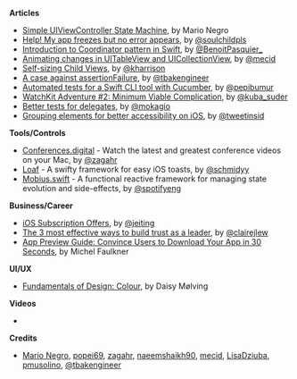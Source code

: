
**Articles**

* [Simple UIViewController State Machine](https://medium.com/@mario.negro.martin/simple-uiviewcontroller-state-machine-a6cd0b8ff43f), by Mario Negro
* [Help! My app freezes but no error appears](https://fluffy.es/help-my-app-freezes/), by [@soulchildpls](https://twitter.com/soulchildpls)
* [Introduction to Coordinator pattern in Swift](https://benoitpasquier.com/coordinator-pattern-swift/), by [@BenoitPasquier_](https://twitter.com/BenoitPasquier_)
* [Animating changes in UITableView and UICollectionView](https://mecid.github.io/2019/03/13/animating-changes-in-uitableview-and-uicollectionview/), by [@mecid](https://twitter.com/mecid)
* [Self-sizing Child Views](https://useyourloaf.com/blog/self-sizing-child-views/), by [@kharrison](https://twitter.com/kharrison)
* [A case against assertionFailure](https://binarapps.com/blog/2019-02-28-case-against-assertionfailure/), by [@tbakengineer](https://twitter.com/tbakengineer)
* [Automated tests for a Swift CLI tool with Cucumber](https://ppinera.es/2019/03/13/cucumber), by [@pepibumur](https://twitter.com/pepibumur)
* [WatchKit Adventure #2: Minimum Viable Complication](https://mackuba.eu/2019/03/06/watchkit-adventure-2-mvc/), by [@kuba_suder](https://twitter.com/kuba_suder)
* [Better tests for delegates](https://www.mokacoding.com/blog/better-tests-for-delegates/), by [@mokagio](https://twitter.com/mokagio)
* [Grouping elements for better accessibility on iOS](https://thoughtbot.com/blog/grouping-elements-for-better-accessibility-on-ios), by [@tweetinsid](https://twitter.com/tweetinsid)

**Tools/Controls**

* [Conferences.digital](https://github.com/zagahr/Conferences.digital) - Watch the latest and greatest conference videos on your Mac, by [@zagahr](https://twitter.com/zagahr) 
* [Loaf](https://github.com/schmidyy/Loaf) - A swifty framework for easy iOS toasts, by [@schmidyy](https://github.com/schmidyy)
* [Mobius.swift](https://github.com/spotify/Mobius.swift) - A functional reactive framework for managing state evolution and side-effects, by [@spotifyeng](https://twitter.com/spotifyeng)

**Business/Career**

* [iOS Subscription Offers](https://www.revenuecat.com/2019/03/12/subscription-offers), by [@jeiting](https://twitter.com/jeiting)
* [The 3 most effective ways to build trust as a leader](https://m.signalvnoise.com/the-3-most-effective-ways-to-build-trust-as-a-leader/), by [@clairejlew](https://twitter.com/clairejlew)
* [App Preview Guide: Convince Users to Download Your App in 30 Seconds](https://savvyapps.com/blog/app-preview-story-convert-users), by Michel Faulkner

**UI/UX**

* [Fundamentals of Design: Colour](https://8thlight.com/blog/daisy-m%C3%B8lving/2019/03/12/fundamentals-of-design-colour.html), by Daisy Mølving

**Videos**

* 

**Credits**

* [Mario Negro](https://github.com/emenegro), [popei69](https://github.com/popei69), [zagahr](https://github.com/zagahr), [naeemshaikh90](https://github.com/naeemshaikh90), [mecid](https://github.com/mecid), [LisaDziuba](https://github.com/lisadziuba), [pmusolino](https://github.com/pmusolino), [@tbakengineer](https://twitter.com/tbakengineer)
